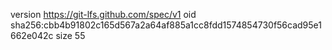 version https://git-lfs.github.com/spec/v1
oid sha256:cbb4b91802c165d567a2a64af885a1cc8fdd1574854730f56cad95e1662e042c
size 55
